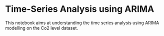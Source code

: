 # Time-Series Analysis using ARIMA
This notebook aims at understanding the time series analysis using ARIMA modelling on the Co2 level dataset. 
